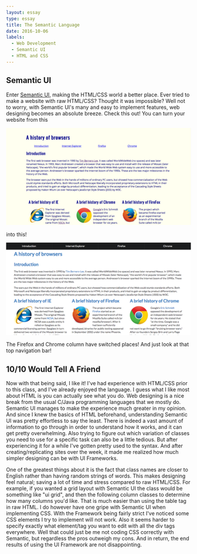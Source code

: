 ```yaml
---
layout: essay
type: essay
title: The Semantic Language
date: 2016-10-06
labels:
  - Web Development
  - Semantic UI
  - HTML and CSS
---
```


## Semantic UI

Enter <a href="http://semantic-ui.com/" target="_blank">Semantic UI</a>, making the HTML/CSS world a better place. Ever tried to make a website with raw HTML/CSS? Thought it was impossible? Well not to worry, with Semantic UI's many and easy to implement features, web designing becomes an absolute breeze. Check this out! You can turn your website from this

<img class="ui floated rounded image" src="../images/browsinghistory-before.png">

into this!

<img class="ui floated rounded image" src="../images/browsinghistory-after.png">

The Firefox and Chrome column have switched places! And just look at that top navigation bar! 

## 10/10 Would Tell A Friend

Now with that being said, I like it! I've had experience with HTML/CSS prior to this class, and I've already enjoyed the language. I guess what I like most about HTML is you can actually see what you do. Web designing is a nice break from the usual C/Java programming languages that we mostly do. Semantic UI manages to make the experience much greater in my opinion. And since I knew the basics of HTML beforehand, understanding Semantic UI was pretty effortless to say the least. There is indeed a vast amount of information to go through in order to understand how it works, and it can get pretty overwhelming. Also trying to figure out which variation of classes you need to use for a specific task can also be a little tedious. But after experiencing it for a while I've gotten pretty used to the syntax. And after creating/replicating sites over the week, it made me realized how much simpler designing can be with UI Frameworks. 

One of the greatest things about it is the fact that class names are closer to English rather than having random strings of words. This makes designing feel natural; saving a lot of time and stress compared to raw HTML/CSS. For example, if you wanted a grid layout with Semantic UI the class would be something like "ui grid", and then the following column classes to determine how many columns you'd like. That is much easier than using the table tag in raw HTML. I do however have one gripe with Semantic UI when implementing CSS. With the Framework being fairly strict I've noticed some CSS elements I try to implement will not work. Also it seems harder to specify exactly what element/tag you want to edit with all the div tags everywhere. Well that could just be me not coding CSS correctly with Semantic, but regardless the pros outweigh my cons. And in return, the end results of using the UI Framework are not disappointing.  
